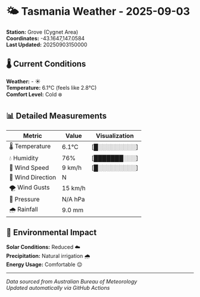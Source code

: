 # 🌤️ Tasmania Weather - 2025-09-03

**Station:** Grove (Cygnet Area)  
**Coordinates:** -43.1647,147.0584  
**Last Updated:** 20250903150000

## 🌡️ Current Conditions

**Weather:** - ☀️  
**Temperature:** 6.1°C (feels like 2.8°C)  
**Comfort Level:** Cold ❄️

## 📊 Detailed Measurements

| Metric | Value | Visualization |
|--------|-------|---------------|
| 🌡️ Temperature | 6.1°C | [█░░░░░░░░░] |
| 💧 Humidity | 76% | [███████░░░] |
| 💨 Wind Speed | 9 km/h | [█░░░░░░░░░] |
| 🧭 Wind Direction | N | |
| 🌪️ Wind Gusts | 15 km/h | |
| 🔽 Pressure | N/A hPa | |
| 🌧️ Rainfall | 9.0 mm | |

## 🌱 Environmental Impact

**Solar Conditions:** Reduced ☁️  
**Precipitation:** Natural irrigation 🌧️  
**Energy Usage:** Comfortable 😌

---
*Data sourced from Australian Bureau of Meteorology*  
*Updated automatically via GitHub Actions*
